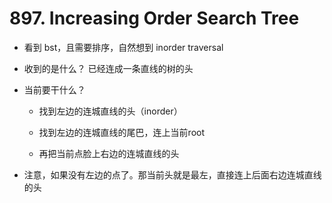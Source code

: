 # 897. Increasing Order Search Tree

- 看到 bst，且需要排序，自然想到 inorder traversal

- 收到的是什么？ 已经连成一条直线的树的头

- 当前要干什么？
  - 找到左边的连城直线的头（inorder）

  - 找到左边的连城直线的尾巴，连上当前root

  - 再把当前点脸上右边的连城直线的头

- 注意，如果没有左边的点了。那当前头就是最左，直接连上后面右边连城直线的头
